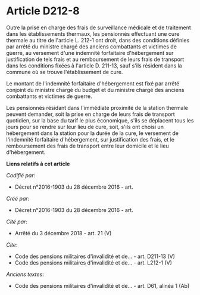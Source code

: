 # Article D212-8

Outre la prise en charge des frais de surveillance médicale et de traitement dans les établissements thermaux, les pensionnés
effectuant une cure thermale au titre de l'article L. 212-1 ont droit, dans des conditions définies par arrêté du ministre
chargé des anciens combattants et victimes de guerre, au versement d'une indemnité forfaitaire d'hébergement sur
justification de tels frais et au remboursement de leurs frais de transport dans les conditions fixées à l'article D. 211-13,
sauf s'ils résident dans la commune où se trouve l'établissement de cure.

Le montant de l'indemnité forfaitaire d'hébergement est fixé par arrêté conjoint du ministre chargé du budget et du ministre
chargé des anciens combattants et victimes de guerre.

Les pensionnés résidant dans l'immédiate proximité de la station thermale peuvent demander, soit la prise en charge de leurs
frais de transport quotidien, sur la base du tarif le plus économique, s'ils se déplacent tous les jours pour se rendre sur
leur lieu de cure, soit, s'ils ont choisi un hébergement dans la station pour la durée de la cure, le versement de
l'indemnité forfaitaire d'hébergement, sur justification des frais, et le remboursement des frais de transport entre leur
domicile et le lieu d'hébergement.

**Liens relatifs à cet article**

_Codifié par_:

  - Décret n°2016-1903 du 28 décembre 2016 - art.

_Créé par_:

  - Décret n°2016-1903 du 28 décembre 2016 - art.

_Cité par_:

  - Arrêté du 3 décembre 2018 - art. 21 (V)

_Cite_:

  - Code des pensions militaires d'invalidité et de... - art. D211-13 (V)
  - Code des pensions militaires d'invalidité et de... - art. L212-1 (V)

_Anciens textes_:

  - Code des pensions militaires d'invalidité et de... - art. D61, alinéa 1 (Ab)
